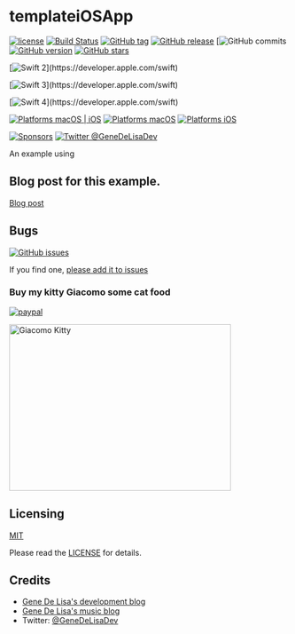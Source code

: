 # templateiOSApp

[![license](https://img.shields.io/github/license/mashape/apistatus.svg)](https://en.wikipedia.org/wiki/MIT_License)
[![Build Status](https://travis-ci.org/genedelisa/templateiOSApp.svg)](https://travis-ci.org/genedelisa/templateiOSApp)
[![GitHub tag](https://img.shields.io/github/tag/genedelisa/templateiOSApp.svg)](https://github.com/genedelisa/templateiOSApp/)
[![GitHub release](https://img.shields.io/github/release/genedelisa/templateiOSApp.svg)](https://github.com/genedelisa/templateiOSApp/)
[![GitHub commits](https://img.shields.io/github/commits-since/genedelisa/templateiOSApp/1.0.0.svg)
[![GitHub version](https://badge.fury.io/gh/genedelisa%2FtemplateiOSApp)](https://github.com/genedelisa/templateiOSApp)
[![GitHub stars](https://img.shields.io/github/stars/genedelisa/templateiOSApp.svg?style=social&label=Star&maxAge=2592000)](https://GitHub.com/genedelisa/templateiOSApp/stargazers/)

[![Swift 2](https://img.shields.io/badge/swift2-compatible-4BC51D.svg?style=flat")](https://developer.apple.com/swift)

[![Swift 3](https://img.shields.io/badge/swift3-compatible-4BC51D.svg?style=flat")](https://developer.apple.com/swift)

[![Swift 4](https://img.shields.io/badge/swift4-compatible-4BC51D.svg?style=flat")](https://developer.apple.com/swift)

[![Platforms macOS | iOS](https://img.shields.io/badge/Platforms-OS%20X%20%7C%20iOS-lightgray.svg?style=flat)](https://swift.org/)
[![Platforms macOS](https://img.shields.io/badge/Platforms-OS%20X-lightgray.svg?style=flat)](https://swift.org/)
[![Platforms iOS](https://img.shields.io/badge/Platforms-iOS-lightgray.svg?style=flat)](https://swift.org/)

[![Sponsors](https://img.shields.io/badge/Sponsors-Rockhopper%20Technologies-orange.svg?style=flat)](http://www.rockhoppertech.com/)
[![Twitter @GeneDeLisaDev](https://img.shields.io/twitter/follow/GeneDeLisaDev.svg?style=social)](https://twitter.com/GeneDeLisaDev)



An example using


## Blog post for this example.

[Blog post](http://www.rockhoppertech.com/blog/)


## Bugs


[![GitHub issues](https://img.shields.io/github/issues/genedelisa/templateiOSApp.svg)](https://github.com/genedelisa/templateiOSApp/issues)

If you find one, [please add it to issues](https://github.com/genedelisa/templateiOSApp/issues)



### Buy my kitty Giacomo some cat food

[![paypal](https://www.paypalobjects.com/en_US/i/btn/btn_donate_SM.gif)](https://www.paypal.com/cgi-bin/webscr?cmd=_donations&business=F5KE9Z29MH8YQ&bnP-DonationsBF:btn_donate_SM.gif:NonHosted)

<img src="http://www.rockhoppertech.com/blog/wp-content/uploads/2016/07/momocoding-1024.png" alt="Giacomo Kitty" width="400" height="300">


## Licensing

[MIT](https://en.wikipedia.org/wiki/MIT_License)

Please read the [LICENSE](LICENSE) for details.

## Credits

*	[Gene De Lisa's development blog](http://rockhoppertech.com/blog/)
*	[Gene De Lisa's music blog](http://genedelisa.com/)
*   Twitter: [@GeneDeLisaDev](http://twitter.com/genedelisadev)

